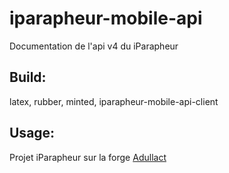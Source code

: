 # iparapheur-mobile-api
Documentation de l'api v4 du iParapheur

## Build:
latex, rubber, minted, iparapheur-mobile-api-client

## Usage: 
Projet iParapheur sur la forge [Adullact](https://adullact.net/projects/paraphelec)

